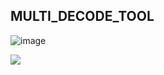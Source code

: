 ## MULTI_DECODE_TOOL 

![image](https://user-images.githubusercontent.com/62290930/170998600-99907d41-fa2c-42a2-8d8b-80c8c9969c55.png)


![](https://badgen.net/badge/icon/VS%20Code?icon=visualstudio&label=Made%20with)
